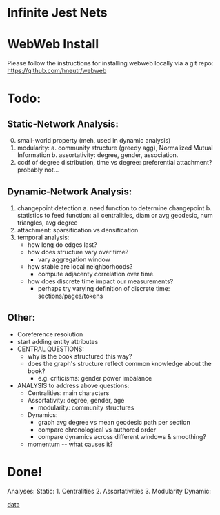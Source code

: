 # Infinite Jest Nets

# WebWeb Install
Please follow the instructions for installing webweb locally via a git repo:
https://github.com/hneutr/webweb

# Todo:
## Static-Network Analysis:
0. small-world property (meh, used in dynamic analysis)
2. modularity: 
    a. community structure (greedy agg), Normalized Mutual Information
    b. assortativity: degree, gender, association.
3. ccdf of degree distribution, time vs degree: preferential attachment? probably not...

## Dynamic-Network Analysis:
1. changepoint detection
   a. need function to determine changepoint
   b. statistics to feed function: all centralities, diam or avg geodesic, num triangles, avg degree 
2. attachment: sparsification vs densification
3. temporal analysis:
     - how long do edges last?
     * how does structure vary over time?
        - vary aggregation window
     * how stable are local neighborhoods?
        - compute adjacenty correlation over time.
     - how does discrete time impact our measurements?
        - perhaps try varying definition of discrete time: sections/pages/tokens

## Other:
- Coreference resolution
- start adding entity attributes
- CENTRAL QUESTIONS:
    - why is the book structured this way?
    - does the graph's structure reflect common knowledge about the book?
        - e.g. criticisms: gender power imbalance
- ANALYSIS to address above questions:
    - Centralities: main characters
    - Assortativity: degree, gender, age
        - modularity: community structures
    - Dynamics: 
        - graph avg degree vs mean geodesic path per section
        - compare chronological vs authored order
        - compare dynamics across different windows & smoothing?
    - momentum -- what causes it?

# Done!
Analyses:
  Static:
    1. Centralities
    2. Assortativities
    3. Modularity
  Dynamic:

[data](https://raisuman123.files.wordpress.com/2013/05/david-foster-wallace-infinite-jest-v2-0.pdf)
